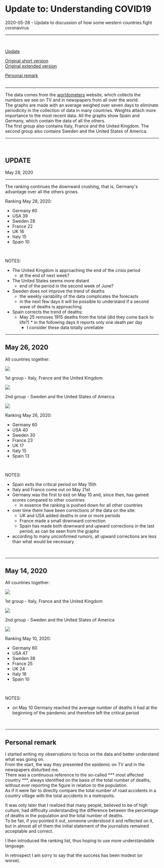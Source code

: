 # Update to: Understanding COVID19

2020-05-28 - Update to discussion of how some western countries fight coronavirus 
<br />  

----
<br />  


[Update](./0.UPDATE.english.md#aggiornamenti)  
  
[Original short version](https://github.com/fpirri/covid19/blob/master/short.README.english.md)  
[Original extended version](https://github.com/fpirri/covid19/blob/master/README.english.md)  
  
[Personal remark](./0.UPDATE.english.md#personal-remark)  
<br />  
    
----

The data comes from the  [worldometers](https://www.worldometers.info/coronavirus/#countries) website, which collects the numbers we see on TV and in newspapers from all over the world.  
The graphs are made with an average weighed over seven days to eliminate periodicity in the collection of data in many countries.
Weights attach more importance to the most recent data.
All the graphs show Spain and Germany, which contain the data of all the others.  
The first group also contains Italy, France and the United Kingdom.
The second group also contains Sweden and the United States of America.  
  
 ----
 
<br />

UPDATE
----  

May 28, 2020


----

The ranking continues the downward crushing, that is, Germany's advantage over all the others grows.

Ranking May 28, 2020:
*    Germany   60
*    USA      39
*    Sweden   28
*    France    22
*    UK      16
*    Italy     15
*    Spain     10
<br />
  
NOTES:  
* The United Kingdom is approaching the end of the crisis period
     * at the end of next week?  
* The United States seems more distant  
     * end of the period in the second week of June?
* Sweden does not improve the trend of deaths  
     * the weekly variability of the data complicates the forecasts
     * in the next few days it will be possible to understand if a second wave of deaths is approaching
* Spain corrects the trend of deaths:  
     * May 25 removes 1915 deaths from the total (did they come back to life?)
      * in the following days it reports only one death per day
       * I consider these data totally unreliable
  
----  

May 26, 2020
----

All countries together:

<img src="https://github.com/fpirri/covid19/raw/master/history/images/archive/2020-05-26%20Countries%20Daily%20Deaths%20per%20Million.wma.all.png">

1st group - Italy, France and the United Kingdom

<img src="https://github.com/fpirri/covid19/raw/master/history/images/archive/2020-05-26%20Countries%20Daily%20Deaths%20per%20Million.wma.gr1.png">

2nd group - Sweden and the United States of America

<img src="https://github.com/fpirri/covid19/raw/master/history/images/archive/2020-05-26%20Countries%20Daily%20Deaths%20per%20Million.wma.gr2.png">
  
Ranking May 26, 2020:  
*    Germany   60
*    USA      40
*    Sweden   30
*    France    23
*    UK      17
*    Italy     15
*    Spain   13
<br />
  
NOTES:
* Spain exits the critical period on May 15th
* Italy and France come out on May 21st
* Germany was the first to exit on May 10 and, since then, has gained scores compared to other countries
    * in essence the ranking is pushed down for all other countries
* over time there have been corrections of the data on the site:
    * UK and USA added deaths in one or more periods
    * France made a small downward correction
    * Spain has made both downward and upward corrections in the last period, as can be seen from the graphs
* according to many unconfirmed rumors, all upward corrections are less than what would be necessary

<br />
  

----

May 14, 2020
----

All countries together:

<img src="https://github.com/fpirri/covid19/raw/master/history/images/archive/2020-05-14%20Countries%20Daily%20Deaths%20per%20Million.wma.all.png">

1st group - Italy, France and the United Kingdom

<img src="https://github.com/fpirri/covid19/raw/master/history/images/archive/2020-05-14%20Countries%20Daily%20Deaths%20per%20Million.wma.gr1.png">

2nd group - Sweden and the United States of America

<img src="https://github.com/fpirri/covid19/raw/master/history/images/archive/2020-05-14%20Countries%20Daily%20Deaths%20per%20Million.wma.gr2.png">
  
Ranking May 10, 2020:  
*    Germany   60
*    USA      47
*    Sweden   38
*    France    25
*    UK      24
*    Italy     16
*    Spain     10
<br />
  
  NOTES:
- on May 10 Germany reached the average number of deaths it had at the beginning of the pandemic and therefore left the critical period

<br />
  

----
   
Personal remark
----

I started writing my observations to focus on the data and better understand what was going on.  
From the start, the way they presented the epidemic on TV and in the newspapers disturbed me.  
There was a continuous reference to the so-called *** most affected country ***, always identified on the basis of the total number of deaths, without ever reporting the figure in relation to the population.  
As if it were fair to directly compare the total number of road accidents in a country village with the total accidents in a metropolis.  
    
It was only later that I realized that many people, believed to be of high culture, had difficulty understanding the difference between the percentage of deaths in the population and the total number of deaths.  
To be fair, if you pointed it out, someone understood it and reflected on it, but in almost all of them the initial statement of the journalists remained acceptable and correct.  
  
I then introduced the ranking list, thus hoping to use more understandable language.  
  
In retrospect I am sorry to say that the success has been modest (or worse).


